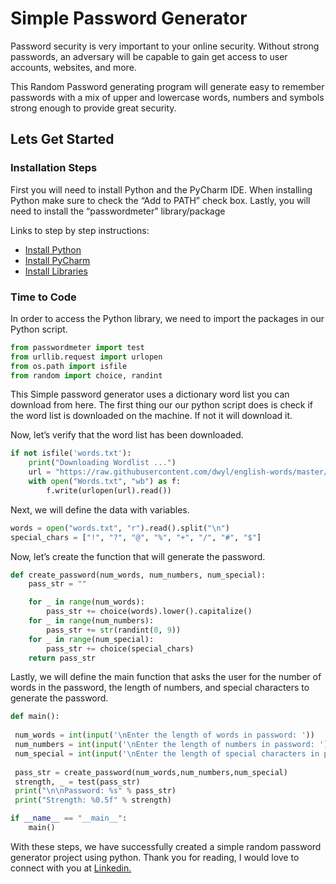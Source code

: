 <h1>Simple Password Generator</h1>

Password security is very important to your online security. Without strong passwords, an adversary will be capable to gain get access to user accounts, websites, and more.

This Random Password generating program will generate easy to remember passwords with a mix of upper and lowercase words, numbers and symbols strong enough to provide great security.

<h2>Lets Get Started</h2>
<h3>Installation Steps</h3>

First you will need to install Python and the PyCharm IDE. When installing Python make sure to check the “Add to PATH” check box. Lastly, you will need to install the “passwordmeter” library/package

Links to step by step instructions:
- [Install Python](https://www.techbaz.org/Course/py_installation.php)
- [Install PyCharm](https://www.jetbrains.com/help/pycharm/installation-guide.html#toolbox)
- [Install Libraries](https://www.jetbrains.com/help/pycharm/installing-uninstalling-and-upgrading-packages.html)
<h3>Time to Code</h3>

In order to access the Python library, we need to import the packages in our Python script.
```python
from passwordmeter import test
from urllib.request import urlopen
from os.path import isfile
from random import choice, randint
```

This Simple password generator uses a dictionary word list you can download from here. The first thing our our python script does is check if the word list is downloaded on the machine. If not it will download it.

Now, let’s verify that the word list has been downloaded.
```python
if not isfile('words.txt'):
    print("Downloading Wordlist ...")
    url = "https://raw.githubusercontent.com/dwyl/english-words/master/words.txt"
    with open("Words.txt", "wb") as f:
        f.write(urlopen(url).read())
```
Next, we will define the data with variables.

```python
words = open("words.txt", "r").read().split("\n")
special_chars = ["!", "?", "@", "%", "+", "/", "#", "$"]
```

Now, let’s create the function that will generate the password.
```python
def create_password(num_words, num_numbers, num_special):
    pass_str = ""

    for _ in range(num_words):
        pass_str += choice(words).lower().capitalize()
    for _ in range(num_numbers):
        pass_str += str(randint(0, 9))
    for _ in range(num_special):
        pass_str += choice(special_chars)
    return pass_str
```

Lastly, we will define the main function that asks the user for the number of words in the password, the length of numbers, and special characters to generate the password.

```python
def main():
    
 num_words = int(input('\nEnter the length of words in password: '))
 num_numbers = int(input('\nEnter the length of numbers in password: '))
 num_special = int(input('\nEnter the length of special characters in password: '))
    
 pass_str = create_password(num_words,num_numbers,num_special)
 strength, _ = test(pass_str)
 print("\n\nPassword: %s" % pass_str)  
 print("Strength: %0.5f" % strength) 

if __name__ == "__main__":
    main()
```

With these steps, we have successfully created a simple random password generator project using python.
Thank you for reading, I would love to connect with you at [Linkedin.](https://www.linkedin.com/in/aramis-valdes/)